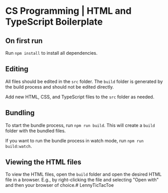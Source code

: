 # CS Programming | HTML and TypeScript Boilerplate

## On first run
Run `npm install` to install all dependencies.

## Editing 
All files should be edited in the `src` folder. The `build` folder is generated by the build process and should not be edited directly.

Add new HTML, CSS, and TypeScript files to the `src` folder as needed.

## Bundling
To start the bundle process, run `npm run build`. This will create a `build` folder with the bundled files.

If you want to run the bundle process in watch mode, run `npm run build:watch`.

## Viewing the HTML files
To view the HTML files, open the `build` folder and open the desired HTML file in a browser. E.g., by right-clicking the file and selecting "Open with" and then your browser of choice.# LennyTicTacToe
